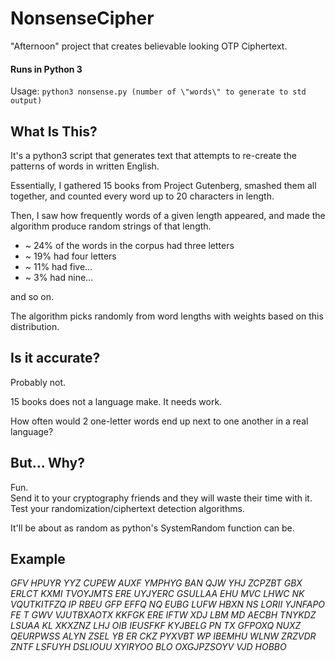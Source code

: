 # NonsenseCipher
"Afternoon" project that creates believable looking OTP Ciphertext.


#### Runs in Python 3
Usage:
`python3 nonsense.py (number of \"words\" to generate to std output)`



## What Is This?

It's a python3 script that generates text that attempts to re-create the patterns of words in written English.

Essentially, I gathered 15 books from Project Gutenberg, smashed them all together, and counted every word up to 20 characters in length.

Then, I saw how frequently words of a given length appeared, and made the algorithm produce random strings of that length.


* ~ 24% of the words in the corpus had three letters
* ~ 19% had four letters
* ~ 11% had five...
* ~ 3% had nine...

and so on.

The algorithm picks randomly from word lengths with weights based on this distribution.



## Is it accurate?

Probably not.

15 books does not a language make. It needs work.

How often would 2 one-letter words end up next to one another in a real language?


## But... Why?

Fun. <br>
Send it to your cryptography friends and they will waste their time with it. <br>
Test your randomization/ciphertext detection algorithms.

It'll be about as random as python's SystemRandom function can be.


## Example


*GFV HPUYR YYZ CUPEW AUXF YMPHYG BAN QJW YHJ ZCPZBT GBX ERLCT KXMI TVOYJMTS ERE UYJYERC GSULLAA EHU MVC LHWC NK VQUTKITFZQ IP RBEU GFP EFFQ NQ EUBG LUFW HBXN NS LORII YJNFAPO FE T GWV VJUTBXAOTX KKFGK ERE IFTW XDJ LBM MD AECBH TNYKDZ LSUAA KL XKXZNZ LHJ OIB IEUSFKF KYJBELG PN TX GFPOXQ NUXZ QEURPWSS ALYN ZSEL YB ER CKZ PYXVBT WP IBEMHU WLNW ZRZVDR ZNTF LSFUYH DSLIOUU XYIRYOO BLO OXGJPZSOYV VJD HOBBO*
